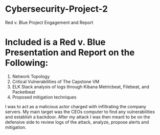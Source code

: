 # Cybersecurity-Project-2
Red v. Blue Project Engagement and Report

# Included is a Red v. Blue Presentation and Report on the Following:
1. Network Topology 
2. Critical Vulnerabilities of The Capstone VM
3. ELK Stack analysis of logs through Kibana Metricbeat, Filebeat, and Packetbeat
4. Proposed mitigation techniques

I was to act as a malicious actor charged with infiltrating the company servers. My main target was the CEOs computer to find any vulnerabilities and establish a backdoor. After my attack I was then meant to be on the defensive side to review logs of the attack, analyze, propose alerts and mitigation. 
